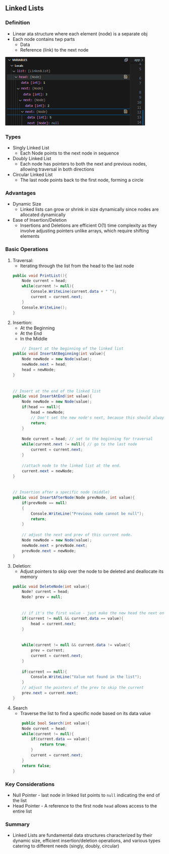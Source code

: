 ## Linked Lists

### Definition
-  Linear ata structure where each element (node) is a separate obj
-  Each node contains twp parts
    - Data 
    - Reference (link) to the next node

![alt text](image.png)

### Types
- Singly Linked List
    * Each Node points to the next node in sequence
- Doubly Linked List
    * Each node has pointers to both the next and previous nodes, allowing traversal in both directions
- Circular Linked List
    * The last node points back to the first node, forming a circle

### Advantages
- Dynamic Size
    * Linked lists can grow or shrink in size dynamically since nodes are allocated dynamically
- Ease of Insertion/Deletion
    * Insertions and Deletions are efficient O(1) time complexity as they involve adjusting pointers unlike arrays, which require shifting elements

### Basic Operations
1. Traversal: 
    - Iterating through the list from the head to the last node
    ```cs
    public void PrintList(){
        Node current = head;
        while(current != null){
            Console.WriteLine(current.data + " ");
            current = current.next;
        }
        Console.WriteLine();
    }
    ```
2. Insertion:
    - At the Beginning
    - At the End
    - In the Middle
    ```cs
        // Insert at the beginning of the linked list
    public void InsertAtBeginning(int value){
        Node newNode = new Node(value);
        newNode.next = head;
        head = newNode;
    }


    // Insert at the end of the linked list
    public void InsertAtEnd(int value){
        Node newNode = new Node(value);
        if(head == null){
            head = newNode;
            // Don't set the new node's next, because this should always be null at the end
            return;
        }

        Node current = head; // set to the beginning for traversal
        while(current.next != null){ // go to the last node
            current = current.next;
        }

        //attach node to the linked list at the end.
        current.next = newNode;
    }


    // Insertion after a specific node (middle)
    public void InsertAfterNode(Node prevNode, int value){
        if(prevNode == null)
        {
            Console.WriteLine("Previous node cannot be null");
            return;
        }

        // adjust the next and prev of this current node.
        Node newNode = new Node(value);
        newNode.next = prevNode.next;
        prevNode.next = newNode;
    }
    ```
3. Deletion:
    - Adjust pointers to skip over the node to be deleted and deallocate its memory
    ```cs    
    public void DeleteNode(int value){
        Node? current = head;
        Node? prev = null;


        // if it's the first value - just make the new head the next one
        if(current != null && current.data == value){
            head = current.next;
        }


        while(current != null && current.data != value){
            prev = current;
            current = current.next;
        }

        if(current == null){
            Console.WriteLine("Value not found in the list");
        }
        // adjust the pointers of the prev to skip the current 
        prev.next = current.next;
    }
    ```
4. Search
    - Traverse the list to find a specific node based on its data value
    ```cs
        public bool Search(int value){
        Node current = head;
        while(current != null){
            if(current.data == value){
                return true;
            }
            current = current.next;
        }
        return false;
    }
    ```

### Key Considerations
* Null Pointer - last node in linked list points to `null` indicating the end of the list
* Head Pointer - A reference to the first node `head` allows access to the entire list

### Summary 
* Linked Lists are fundamental data structures characterized by their dynamic size, efficient insertion/deletion operations, and various types catering to different needs (singly, doubly, circular)